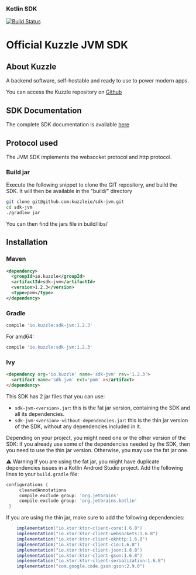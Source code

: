 ### Kotlin SDK

[![Build Status](https://travis-ci.org/kuzzleio/sdk-jvm.svg?branch=master)](https://travis-ci.org/kuzzleio/sdk-jvm)

Official Kuzzle JVM SDK
======

## About Kuzzle

A backend software, self-hostable and ready to use to power modern apps.

You can access the Kuzzle repository on [Github](https://github.com/kuzzleio/kuzzle)

## SDK Documentation

The complete SDK documentation is available [here](https://docs.kuzzle.io/sdk/jvm/1)

## Protocol used

The JVM SDK implements the websocket protocol and http protocol.

### Build jar

Execute the following snippet to clone the GIT repository, and build the SDK. It will then be available in the "build/" directory

```sh
git clone git@github.com:kuzzleio/sdk-jvm.git
cd sdk-jvm
./gradlew jar
```

You can then find the jars file in build/libs/

## Installation

### Maven

```xml
<dependency>
  <groupId>io.kuzzle</groupId>
  <artifactId>sdk-jvm</artifactId>
  <version>1.2.3</version>
  <type>pom</type>
</dependency>
```


### Gradle

```groovy
compile 'io.kuzzle:sdk-jvm:1.2.3'
```

For amd64:

```groovy
compile 'io.kuzzle:sdk-jvm:1.2.3'
```

### Ivy

```html
<dependency org='io.kuzzle' name='sdk-jvm' rev='1.2.3'>
  <artifact name='sdk-jvm' ext='pom' ></artifact>
</dependency>
```

This SDK has 2 jar files that you can use:
* `sdk-jvm-<version>.jar`: this is the fat jar version, containing the SDK and all its dependencies.
* `sdk-jvm-<version>-without-dependencies.jar`: this is the thin jar version of the SDK, without any dependencies included in it.

Depending on your project, you might need one or the other version of the SDK: if you already use some of the dependencies needed by the SDK, then you need to use the thin jar version. Otherwise, you may use the fat jar one.

⚠️ Warning
If you are using the fat jar, you might have duplicate dependencies issues in a Kotlin Android Studio project. Add the following lines to your `build.gradle` file:

```groovy
configurations {
     cleanedAnnotations
     compile.exclude group: 'org.jetbrains'
     compile.exclude group: 'org.jetbrains.kotlin'
 }
```

If you are using the thin jar, make sure to add the following dependencies:

```groovy
    implementation("io.ktor:ktor-client-core:1.6.8")
    implementation("io.ktor:ktor-client-websockets:1.6.8")
    implementation("io.ktor:ktor-client-okhttp:1.6.8")
    implementation("io.ktor:ktor-client-cio:1.6.8")
    implementation("io.ktor:ktor-client-json:1.6.8")
    implementation("io.ktor:ktor-client-gson:1.6.8")
    implementation("io.ktor:ktor-client-serialization:1.6.8")
    implementation("com.google.code.gson:gson:2.9.0")
```